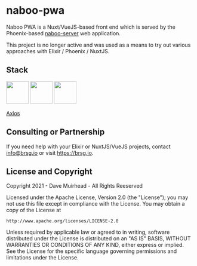 # naboo-pwa

Naboo PWA is a Nuxt/VueJS-based front end which is served by the Phoenix-based [naboo-server](https://github.com/DaveMuirhead/naboo-server) web application.

This project is no longer active and was used as a means to try out various approaches with Elixir / Phoenix / NuxtJS.

## Stack

<img src="https://vuejs.org/images/nuxt.png" height="60" />

<img src="https://vuejs.org/images/logo.png" height="60" />

<img src="https://vuejs.org/images/vuetify.png" height="60" />

<a href="https://github.com/axios/axios">Axios</a>

## Consulting or Partnership

If you need help with your Elixir or NuxtJS/VueJS projects, contact <info@brsg.io> or visit <https://brsg.io>.

## License and Copyright

Copyright 2021 - Dave Muirhead - All Rights Reeserved

Licensed under the Apache License, Version 2.0 (the "License");
you may not use this file except in compliance with the License.
You may obtain a copy of the License at

    http://www.apache.org/licenses/LICENSE-2.0

Unless required by applicable law or agreed to in writing, software
distributed under the License is distributed on an "AS IS" BASIS,
WITHOUT WARRANTIES OR CONDITIONS OF ANY KIND, either express or implied.
See the License for the specific language governing permissions and
limitations under the License.
